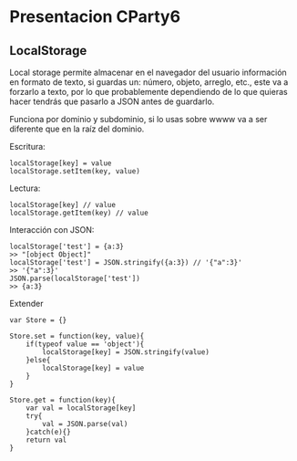 # Presentacion CParty6

## LocalStorage

Local storage permite almacenar en el navegador del usuario información en formato de texto, si guardas un: número, objeto, arreglo, etc., este va a forzarlo a texto, por lo que probablemente dependiendo de lo que quieras hacer tendrás que pasarlo a JSON antes de guardarlo.

Funciona por dominio y subdominio, si lo usas sobre wwww va a ser diferente que en la raíz del dominio.

Escritura:

```
localStorage[key] = value
localStorage.setItem(key, value)
```

Lectura:
```
localStorage[key] // value
localStorage.getItem(key) // value
```

Interacción con JSON:
```
localStorage['test'] = {a:3}
>> "[object Object]"
localStorage['test'] = JSON.stringify({a:3}) // '{"a":3}'
>> '{"a":3}'
JSON.parse(localStorage['test'])
>> {a:3}
```

Extender
```
var Store = {}

Store.set = function(key, value){
	if(typeof value == 'object'){
		localStorage[key] = JSON.stringify(value)
	}else{
		localStorage[key] = value
	}
}

Store.get = function(key){
	var val = localStorage[key]
	try{
		val = JSON.parse(val)
	}catch(e){}
	return val
}
```

